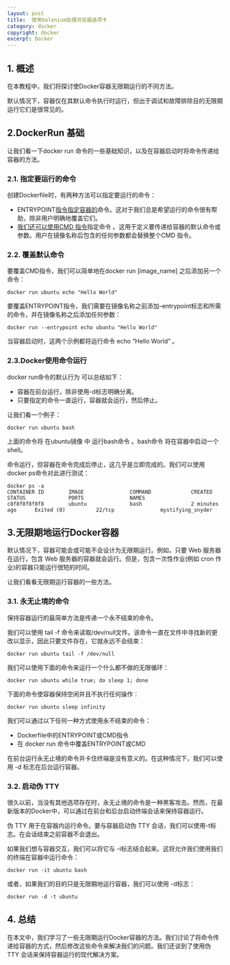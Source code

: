 ```yaml
---
layout: post
title:  使用Selenium处理浏览器选项卡
category: docker
copyright: docker
excerpt: Docker
---
```


## 1. 概述

在本教程中，我们将探讨使Docker容器无限期运行的不同方法。

默认情况下，容器仅在其默认命令执行时运行，但出于调试和故障排除目的无限期运行它们是很常见的。

## 2.DockerRun 基础

让我们看一下docker run 命令的一些基础知识，以及在容器启动时将命令传递给容器的方法。

### 2.1. 指定要运行的命令

创建Dockerfile时，有两种方法可以指定要运行的命令：

-   ENTRYPOINT[指令指定容器](https://www.baeldung.com/ops/dockerfile-run-cmd-entrypoint#the-entrypoint-command)[的](https://www.baeldung.com/ops/dockerfile-run-cmd-entrypoint#the-entrypoint-command)命令。这对于我们总是希望运行的命令很有帮助，除非用户明确地覆盖它们。
-   [我们还可以使用CMD 指令](https://www.baeldung.com/ops/dockerfile-run-cmd-entrypoint#the-cmd-command)指定命令 。这用于定义要传递给容器的默认命令或参数。用户在镜像名称后包含的任何参数都会替换整个CMD 指令。

### 2.2. 覆盖默认命令

要覆盖CMD指令，我们可以简单地在docker run [image_name] 之后添加另一个命令：

```shell
docker run ubuntu echo "Hello World"
```

要覆盖ENTRYPOINT指令，我们需要在镜像名称之前添加–entrypoint标志和所需的命令，并在镜像名称之后添加任何参数：

```shell
docker run --entrypoint echo ubuntu "Hello World"
```

当容器启动时，这两个示例都将运行命令 echo “Hello World” 。

### 2.3.Docker使用命令运行

docker run命令的默认行为 可以总结如下：

-   容器在前台运行，除非使用-d标志明确分离。
-   只要指定的命令一直运行，容器就会运行，然后停止。

让我们看一个例子：

```shell
docker run ubuntu bash

```

上面的命令将 在ubuntu镜像 中 运行bash命令 。bash命令 将在容器中启动一个 shell。

命令运行，但容器在命令完成后停止，这几乎是立即完成的。我们可以使用docker ps命令对此进行测试：

```shell
docker ps -a
CONTAINER ID        IMAGE               COMMAND             CREATED             STATUS              PORTS               NAMES
c8f8f8f8f8f8        ubuntu              bash                2 minutes ago      Exited (0)          22/tcp               mystifying_snyder

```

## 3.无限期地运行Docker容器

默认情况下，容器可能会或可能不会设计为无限期运行。例如，只要 Web 服务器在运行，包含 Web 服务器的容器就会运行。但是，包含一次性作业(例如 cron 作业)的容器只能运行很短的时间。

让我们看看无限期运行容器的一些方法。

### 3.1. 永无止境的命令

保持容器运行的最简单方法是传递一个永不结束的命令。 

我们可以使用 tail -f 命令来读取/dev/null文件。该命令一直在文件中寻找新的更改以显示，因此只要文件存在，它就永远不会结束：

```shell
docker run ubuntu tail -f /dev/null

```

我们可以使用下面的命令来运行一个什么都不做的无限循环：

```shell
docker run ubuntu while true; do sleep 1; done
```

下面的命令使容器保持空闲并且不执行任何操作：

```shell
docker run ubuntu sleep infinity

```

我们可以通过以下任何一种方式使用永不结束的命令：

- Dockerfile中的ENTRYPOINT或CMD指令
-   在 docker run 命令中覆盖ENTRYPOINT或CMD

在前台运行永无止境的命令并卡住终端是没有意义的。在这种情况下，我们可以使用 -d 标志在后台运行容器。

### 3.2. 启动伪 TTY

很久以前，当没有其他选项存在时，永无止境的命令是一种黑客攻击。然而，在最新版本的Docker中，可以通过在前台和后台启动终端会话来保持容器运行。

伪 TTY 用于在容器内运行命令。要与容器启动伪 TTY 会话，我们可以使用-t标志。在会话结束之前容器不会退出。

如果我们想与容器交互，我们可以将它与 -i标志结合起来。这将允许我们使用我们的终端在容器中运行命令：

```shell
docker run -it ubuntu bash

```

或者，如果我们的目的只是无限期地运行容器，我们可以使用 -d标志：

```shell
docker run -d -t ubuntu

```

## 4. 总结

在本文中，我们学习了一些无限期运行Docker容器的方法。我们讨论了将命令传递给容器的方式，然后修改这些命令来解决我们的问题。我们还谈到了使用伪 TTY 会话来保持容器运行的现代解决方案。
